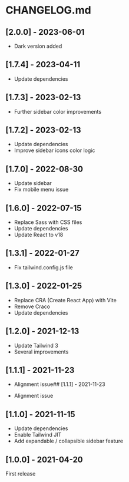 # CHANGELOG.md

## [2.0.0] - 2023-06-01

- Dark version added

## [1.7.4] - 2023-04-11

- Update dependencies

## [1.7.3] - 2023-02-13

- Further sidebar color improvements

## [1.7.2] - 2023-02-13

- Update dependencies
- Improve sidebar icons color logic

## [1.7.0] - 2022-08-30

- Update sidebar
- Fix mobile menu issue

## [1.6.0] - 2022-07-15

- Replace Sass with CSS files
- Update dependencies
- Update React to v18

## [1.3.1] - 2022-01-27

- Fix tailwind.config.js file

## [1.3.0] - 2022-01-25

- Replace CRA (Create React App) with Vite
- Remove Craco
- Update dependencies

## [1.2.0] - 2021-12-13

- Update Tailwind 3
- Several improvements

## [1.1.1] - 2021-11-23

- Alignment issue## [1.1.1] - 2021-11-23

- Alignment issue

## [1.1.0] - 2021-11-15

- Update dependencies
- Enable Tailwind JIT
- Add expandable / collapsible sidebar feature

## [1.0.0] - 2021-04-20

First release